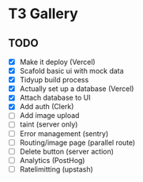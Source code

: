 # T3 Gallery

## TODO
- [x] Make it deploy (Vercel)
- [x] Scafold basic ui with mock data
- [x] Tidyup build process
- [x] Actually set up a database (Vercel)
- [x] Attach database to UI
- [x] Add auth (Clerk)
- [ ] Add image upload
- [ ] taint (server only)
- [ ] Error management (sentry)
- [ ] Routing/image page (parallel route)
- [ ] Delete button (server action)
- [ ] Analytics (PostHog)
- [ ] Ratelimitting (upstash)
